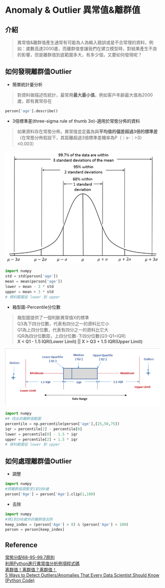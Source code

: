 # Anomaly & Outlier 異常值&離群值
## 介紹
> 異常值&離群值產生通常有可能為人為輸入錯誤或是不合常理的資料，例如：歲數高達2000歲，而離群值會讓我們在建立模型時，對結果產生不良的影響，但是離群值到底範圍多大，有多少個，又要如何發現呢？

## 如何發現離群值Outlier
* 簡單統計量分析
> 對資料做描述性統計，最常用**最大最小值**，例如客戶年齡最大值為2000歲，即有異常存在

```python
person['age'].describe()
```

* 3倍標準差(three-sigma rule of thumb 3σ)-適用於常態分佈的資料
> 如果資料存在常態分佈，異常值並定義為與**平均值的偏差超過3倍的標準差**（在常態分佈假設下，其距離超過3倍標準差機率為P（｜x-｜>3）≤0.003）
<p>
<img src="Empirical_Rule.PNG">

```python 
import numpy
std = std(person['age'])
mean = mean(person['age'])
lower = mean - 3 * std
upper = mean + 3 * std
# 資料範圍從 lower 到 upper
```

* 箱型圖-Percentile分位數
> 箱型圖提供了一個判斷異常值X的標準
> <br>Q3為下四分位數，代表有四分之一的資料比它小
> <br>Q1為上四分位數，代表有四分之一的資料比它大
> <br>IQR為四分位數距，上四分位數-下四分位數(Q3-Q1=IQR)
> <br>**X < Q1 - 1.5 IQR(Lower Limit) || X > Q3 + 1.5 IQR(Upper Limit)**
<p><img src="BoxPlot-Outliers.png">
<p>

```python
import numpy
## 找出非離群值範圍
percentile = np.percentile(person['age'],[25,50,75])
iqr = percentile[2] - percentile[0]
lower = percentile[0] - 1.5 * iqr
upper = percentile[2] + 1.5 * iqr
# 資料範圍從 lower 到 upper
```


## 如何處理離群值Outlier
* 調整
```python
import numpy
#將離群值調整至1到100歲
person['Age'] = person['Age'].clip(1,100)
```
* 去除
```python
import numpy
#將1到100歲外的離群值去除
keep_index = (person['Age'] > 0) & (person['Age'] < 100)
person = person[keep_index]
```



## Reference
[常態分配68–95–99.7原則](https://zh.wikipedia.org/wiki/68–95–99.7原則)
<br>[利用Python進行異常值分析例項程式碼](https://codertw.com/程式語言/362405/)
<br>[离群值！离群值？离群值！](https://zhuanlan.zhihu.com/p/33468998)
<br>[5 Ways to Detect Outliers/Anomalies That Every Data Scientist Should Know (Python Code)](https://towardsdatascience.com/5-ways-to-detect-outliers-that-every-data-scientist-should-know-python-code-70a54335a623?mkt_tok=eyJpIjoiT1RJNU1XWTVPV0ppWm1KbSIsInQiOiI2K2ZqQlhpNlVlWEpQSGs0bHNYRklUT0hsaDJFbzU5VGgwYnZzYVpkMTVzNlhJaEdudEQ2VFFyMnA2UlBVaWRmbkU0TElNV0Z1dWRvQytuT1RnMWprWk5PdmZNSDZuNmlpTUdIRXNIc2dPZVdIUFdrbVJMUGpCNlZ5NzYyZmZoUyJ9&fbclid=IwAR2TRFfv1UOLF0zOMMwNdvCENMi8xnItR4x3gdl91D6Q20f1tz6Ix3ZNhoc)
